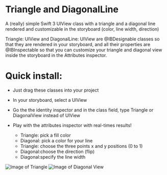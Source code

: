 # Triangle and DiagonalLine
A (really) simple Swift 3 UIView class with a triangle and a diagonal line rendered and customizable in the storyboard (color, line width, direction)

Triangle: UIView and DiagonalLine: UIView are @IBDesignable classes so that they are rendered in your storyboard, and all their properties are @IBInspectable so that you can customize your triangle and diagonal view inside the storyboard in the Attributes inspector.

# Quick install:
* Just drag these classes into your project
* In your storyboard, select a UIView
* Go the the identity inspector and in the class field, type Triangle or DiagonalView instead of UIView

* Play with the attributes inspector with real-times results!
  * Triangle: pick a fill color
  * Diagonal: pick a color for your line
  * Triangle: choose the three points x and y positions (0 to 1)
  * Diagonal:choose the direction (flip)
  * Diagonal:specify the line width

![Image of Triangle](https://github.com/matvdg/DiagonalLine/raw/master/diagonal%20line.png)
![Image of Diagonal View](https://github.com/matvdg/DiagonalLine/raw/master/diagonal%20line.png)
